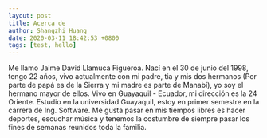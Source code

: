 ```yaml
---
layout: post
title: Acerca de
author: Shangzhi Huang
date: 2020-03-11 18:42:53 +0800
tags: [test, hello]
---
```


Me llamo Jaime David Llamuca Figueroa. 
Nací en el 30 de junio del 1998, tengo 22 años, vivo actualmente con mi padre, tia y mis dos hermanos (Por parte de papá es de la Sierra y mi madre es parte de Manabí), yo soy el hermano mayor de ellos.
Vivo en Guayaquil - Ecuador, mi dirección es la 24 Oriente.
Estudio en la universidad Guayaquil, estoy en primer semestre en la carrera de Ing. Software.
Me gusta pasar en mis tiempos libres es hacer deportes, escuchar música y tenemos la costumbre de siempre pasar los fines de semanas reunidos toda la familia.

